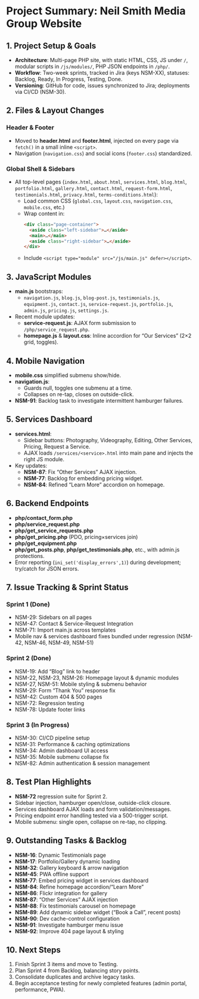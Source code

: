 # Project Summary: Neil Smith Media Group Website

## 1. Project Setup & Goals
- **Architecture**: Multi-page PHP site, with static HTML, CSS, JS under `/`, modular scripts in `/js/modules/`, PHP JSON endpoints in `/php/`.
- **Workflow**: Two-week sprints, tracked in Jira (keys NSM-XX), statuses: Backlog, Ready, In Progress, Testing, Done.
- **Versioning**: GitHub for code, issues synchronized to Jira; deployments via CI/CD (NSM-30).

## 2. Files & Layout Changes

### Header & Footer
- Moved to **header.html** and **footer.html**, injected on every page via `fetch()` in a small inline `<script>`.
- Navigation (`navigation.css`) and social icons (`footer.css`) standardized.

### Global Shell & Sidebars
- All top-level pages (`index.html`, `about.html`, `services.html`, `blog.html`, `portfolio.html`, `gallery.html`, `contact.html`, `request-form.html`, `testimonials.html`, `privacy.html`, `terms-conditions.html`):
  - Load common CSS (`global.css`, `layout.css`, `navigation.css`, `mobile.css`, etc.)
  - Wrap content in:
    ```html
    <div class="page-container">
      <aside class="left-sidebar">…</aside>
      <main>…</main>
      <aside class="right-sidebar">…</aside>
    </div>
    ```
  - Include `<script type="module" src="/js/main.js" defer></script>`.

## 3. JavaScript Modules
- **main.js** bootstraps:
  - `navigation.js`, `blog.js`, `blog-post.js`, `testimonials.js`, `equipment.js`, `contact.js`, `service-request.js`, `portfolio.js`, `admin.js`, `pricing.js`, `settings.js`.
- Recent module updates:
  - **service-request.js**: AJAX form submission to `/php/service_request.php`.
  - **homepage.js** & **layout.css**: Inline accordion for “Our Services” (2×2 grid, toggles).

## 4. Mobile Navigation
- **mobile.css** simplified submenu show/hide.
- **navigation.js**:
  - Guards null, toggles one submenu at a time.
  - Collapses on re-tap, closes on outside-click.
- **NSM-91**: Backlog task to investigate intermittent hamburger failures.

## 5. Services Dashboard
- **services.html**:
  - Sidebar buttons: Photography, Videography, Editing, Other Services, Pricing, Request a Service.
  - AJAX loads `/services/<service>.html` into main pane and injects the right JS module.
- Key updates:
  - **NSM-87**: Fix “Other Services” AJAX injection.
  - **NSM-77**: Backlog for embedding pricing widget.
  - **NSM-84**: Refined “Learn More” accordion on homepage.

## 6. Backend Endpoints
- **php/contact_form.php**  
- **php/service_request.php**  
- **php/get_service_requests.php**  
- **php/get_pricing.php** (PDO, pricing×services join)  
- **php/get_equipment.php**  
- **php/get_posts.php**, **php/get_testimonials.php**, etc., with admin.js protections.
- Error reporting (`ini_set('display_errors',1)`) during development; try/catch for JSON errors.

## 7. Issue Tracking & Sprint Status

### Sprint 1 (Done)
- NSM-29: Sidebars on all pages  
- NSM-47: Contact & Service-Request Integration  
- NSM-71: Import main.js across templates  
- Mobile nav & services dashboard fixes bundled under regression (NSM-42, NSM-46, NSM-49, NSM-51)

### Sprint 2 (Done)
- NSM-19: Add “Blog” link to header  
- NSM-22, NSM-23, NSM-26: Homepage layout & dynamic modules  
- NSM-27, NSM-51: Mobile styling & submenu behavior  
- NSM-29: Form “Thank You” response fix  
- NSM-42: Custom 404 & 500 pages  
- NSM-72: Regression testing  
- NSM-78: Update footer links

### Sprint 3 (In Progress)
- NSM-30: CI/CD pipeline setup  
- NSM-31: Performance & caching optimizations  
- NSM-34: Admin dashboard UI access  
- NSM-35: Mobile submenu collapse fix  
- NSM-82: Admin authentication & session management

## 8. Test Plan Highlights
- **NSM-72** regression suite for Sprint 2.
- Sidebar injection, hamburger open/close, outside-click closure.
- Services dashboard AJAX loads and form validation/messages.
- Pricing endpoint error handling tested via a 500-trigger script.
- Mobile submenu: single open, collapse on re-tap, no clipping.

## 9. Outstanding Tasks & Backlog
- **NSM-16**: Dynamic Testimonials page  
- **NSM-17**: Portfolio/Gallery dynamic loading  
- **NSM-32**: Gallery keyboard & arrow navigation  
- **NSM-45**: PWA offline support  
- **NSM-77**: Embed pricing widget in services dashboard  
- **NSM-84**: Refine homepage accordion/“Learn More”  
- **NSM-86**: Flickr integration for gallery  
- **NSM-87**: “Other Services” AJAX injection  
- **NSM-88**: Fix testimonials carousel on homepage  
- **NSM-89**: Add dynamic sidebar widget (“Book a Call”, recent posts)  
- **NSM-90**: Dev cache-control configuration  
- **NSM-91**: Investigate hamburger menu issue  
- **NSM-92**: Improve 404 page layout & styling

## 10. Next Steps
1. Finish Sprint 3 items and move to Testing.  
2. Plan Sprint 4 from Backlog, balancing story points.  
3. Consolidate duplicates and archive legacy tasks.  
4. Begin acceptance testing for newly completed features (admin portal, performance, PWA).  
